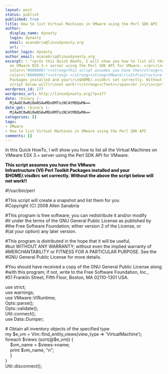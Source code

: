 ```yaml
---
layout: post
status: publish
published: true
title: How to list Virtual Machines in VMware using the Perl SDK API
author:
  display_name: dynasty
  login: dynasty
  email: asanabria@linuxdynasty.org
  url: ''
author_login: dynasty
author_email: asanabria@linuxdynasty.org
excerpt: ! "<p>In this Quick HowTo, I will show you how to list all the Virtual Machines
  on VMware ESX 3.+ server using the Perl SDK API for VMware. </p>\r\n<p><span class=\"attention\"><font
  color=\"#000000\"><strong>This script assumes you have the</strong></font><font
  color=\"#000000\"><strong> </strong><strong>VMware\r\nInfrastructure (VI) Perl Toolkit
  Packages installed and your\r\n$HOME/.visdkrc set correctly. Without the above the
  script below will\r\nnot work!!</strong></font></span><br />\r\n</p>\r\n<br />"
wordpress_id: 177
wordpress_url: http://linuxdynasty.org/?p=177
date: !binary |-
  MjAwOC0wNi0wNSAwMDo0MTozNCAtMDQwMA==
date_gmt: !binary |-
  MjAwOC0wNi0wNSAwMDo0MTozNCAtMDQwMA==
categories: []
tags:
- VMware
- How to list Virtual Machines in VMware using the Perl SDK API
comments: []
---
```

<p>In this Quick HowTo, I will show you how to list all the Virtual Machines on VMware ESX 3.+ server using the Perl SDK API for VMware. </p>
<p><span class="attention"><font color="#000000"><strong>This script assumes you have the</strong></font><font color="#000000"><strong> </strong><strong>VMware<br />
Infrastructure (VI) Perl Toolkit Packages installed and your<br />
$HOME/.visdkrc set correctly. Without the above the script below will<br />
not work!!</strong></font></span></p>
<p><a id="more"></a><a id="more-177"></a></p>
<p>
#!/usr/bin/perl</p>
<p><span>#This script will create a snapshot and list them for you<br />
#Copyright (C) 2008  Allen Sanabria</p>
<p>#This program is free software; you can redistribute it and/or modify<br />
#it under the terms of the GNU General Public License as published by<br />
#the Free Software Foundation; either version 2 of the License, or<br />
#(at your option) any later version.</p>
<p>#This program is distributed in the hope that it will be useful,<br />
#but WITHOUT ANY WARRANTY; without even the implied warranty of<br />
#MERCHANTABILITY or FITNESS FOR A PARTICULAR PURPOSE.  See the<br />
#GNU General Public License for more details.</p>
<p>#You should have received a copy of the GNU General Public License along<br />
#with this program; if not, write to the Free Software Foundation, Inc.,<br />
#51 Franklin Street, Fifth Floor, Boston, MA 02110-1301 USA.</span></p>
<p></p>
<p>
use strict;<br />
use warnings;<br />
use VMware::VIRuntime;<br />
Opts::parse();<br />
Opts::validate();<br />
Util::connect();<br />
use Data::Dumper;</p>
<p>
# Obtain all inventory objects of the specified type<br />
my $e_vm = Vim::find_entity_views(view_type =&gt; 'VirtualMachine');<br />
foreach $views (sort(@$e_vm)) {<br />
&nbsp;&nbsp;&nbsp; $vm_name = $views-&gt;name;<br />
&nbsp;&nbsp;&nbsp; print $vm_name, &quot;n&quot;;<br />
&nbsp;&nbsp;&nbsp; }<br />
}<br />
Util::disconnect();</p>
